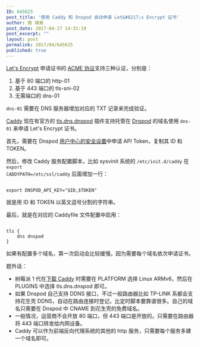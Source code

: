 ```yaml
---
ID: 645625
post_title: '使用 Caddy 和 Dnspod 自动申请 Let&#8217;s Encrypt 证书'
author: 南 靖男
post_date: 2017-04-27 14:31:19
post_excerpt: ""
layout: post
permalink: 2017/04/645625
published: true
---
```

<a href="https://letsencrypt.org/">Let's Encrypt</a> 申请证书的 <a href="https://ietf-wg-acme.github.io/acme/">ACME 协议</a>支持三种认证，分别是：
<ol>
 	<li>基于 80 端口的 http-01</li>
 	<li>基于 443 端口的 tls-sni-02</li>
 	<li>无需端口的 dns-01</li>
</ol>
<code>dns-01</code> 需要在 DNS 服务器增加对应的 TXT 记录来完成验证。

<a href="http://caddyserver.com">Caddy</a> 现在有官方的 <a href="https://caddyserver.com/docs/tls.dns.dnspod">tls.dns.dnspod</a> 插件支持托管在 <a href="https://www.dnspod.cn/">Dnspod</a> 的域名使用 <code>dns-01</code> 来申请 Let's Encrypt 证书。

首先，需要在 Dnspod <a href="https://www.dnspod.cn/console/user/security">用户中心的安全设置</a>中申请 API Token，复制其 ID 和 TOKEN。

然后，修改 Caddy 服务配置脚本，比如 sysvinit 系统的 <code>/etc/init.d/caddy</code> 在 <code>export CADDYPATH=/etc/ssl/caddy</code> 后面增加一行：

<code>
export DNSPOD_API_KEY="$ID,$TOKEN"
</code>

就是用 ID 和 TOKEN 以英文逗号分割的字符串。

最后，就是在对应的 Caddyfile 文件配置中启用：

<code>
tls {
    dns dnspod
}
</code>

如果有配置多个域名，第一次启动会比较缓慢。因为需要每个域名依次申请证书。

题外话：
<ul>
	<li>树莓派 1 代在<a href="https://caddyserver.com/download">下载 Caddy</a> 时需要在 PLATFORM 选择 Linux ARMv6，然后在 PLUGINS 中选择 tls.dns.dnspod 即可。</li>
	<li>如果 Dnspod 自己支持 DDNS 接口，不过一般路由器比如 TP-LINK 系都会支持花生壳 DDNS，自动在路由连接时登记，比定时脚本要靠谱很多。自己的域名只需要在 Dnspod 中 CNAME 到花生壳的免费域名。</li>
	<li>一般情况，运营商不会开放 80 端口，但 443 端口是开放的。只需要在路由器将 443 端口转发给内网设备。</li>
	<li>Caddy 可以作为前端反向代理系统的其他的 http 服务，只需要每个服务多建一个域名即可。</li>
</ul>